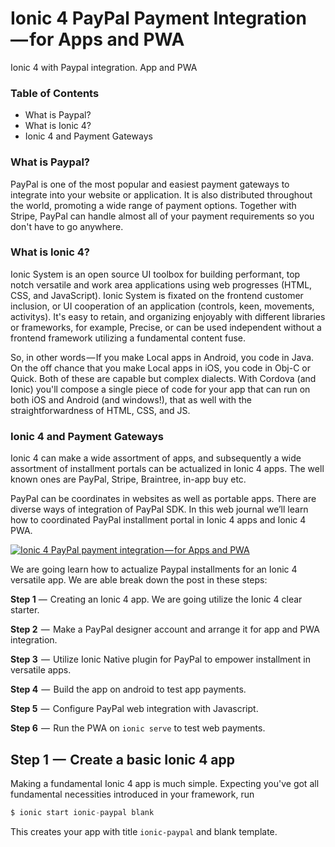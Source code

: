 # Ionic 4 PayPal Payment Integration — for Apps and PWA
Ionic 4 with Paypal integration. App and PWA

### Table of Contents
- What is Paypal?
- What is Ionic 4?
- Ionic 4 and Payment Gateways

### What is Paypal?

PayPal is one of the most popular and easiest payment gateways to integrate into your website or application. It is also distributed throughout the world, promoting a wide range of payment options. Together with Stripe, PayPal can handle almost all of your payment requirements so you don't have to go anywhere.

### What is Ionic 4?

Ionic System is an open source UI toolbox for building performant, top notch versatile and work area applications using web progresses (HTML, CSS, and JavaScript). Ionic System is fixated on the frontend customer inclusion, or UI cooperation of an application (controls, keen, movements, activitys). It's easy to retain, and organizing enjoyably with different libraries or frameworks, for example, Precise, or can be used independent without a frontend framework utilizing a fundamental content fuse.

So, in other words — If you make Local apps in Android, you code in Java. On the off chance that you make Local apps in iOS, you code in Obj-C or Quick. Both of these are capable but complex dialects. With Cordova (and Ionic) you'll compose a single piece of code for your app that can run on both iOS and Android (and windows!), that as well with the straightforwardness of HTML, CSS, and JS.

### Ionic 4 and Payment Gateways

Ionic 4 can make a wide assortment of apps, and subsequently a wide assortment of installment portals can be actualized in Ionic 4 apps. The well known ones are PayPal, Stripe, Braintree, in-app buy etc.

PayPal can be coordinates in websites as well as portable apps. There are diverse ways of integration of PayPal SDK. In this web journal we’ll learn how to coordinated PayPal installment portal in Ionic 4 apps and Ionic 4 PWA.

[![Ionic 4 PayPal payment integration — for Apps and PWA](https://www.developerhelpline.com/wp-includes/images/ionic-paypal.jpeg "Ionic 4 PayPal payment integration — for Apps and PWA")](https://www.developerhelpline.com/wp-includes/images/ionic-paypal.jpeg "Ionic 4 PayPal payment integration — for Apps and PWA")

We are going learn how to actualize Paypal installments for an Ionic 4 versatile app. We are able break down the post in these steps:

**Step 1** —  Creating an Ionic 4 app. We are going utilize the Ionic 4 clear starter.

**Step 2**  —  Make a PayPal designer account and arrange it for app and PWA integration.

**Step 3**  —  Utilize Ionic Native plugin for PayPal to empower installment in versatile apps.

**Step 4**  —  Build the app on android to test app payments.

**Step 5**  —  Configure PayPal web integration with Javascript.

**Step 6**  —  Run the PWA on `ionic serve` to test web payments.

## Step 1  —  Create a basic Ionic 4 app

Making a fundamental Ionic 4 app is much simple. Expecting you've got all fundamental necessities introduced in your framework, run

```javascript
$ ionic start ionic-paypal blank
```

This creates your app with title `ionic-paypal` and blank template.
